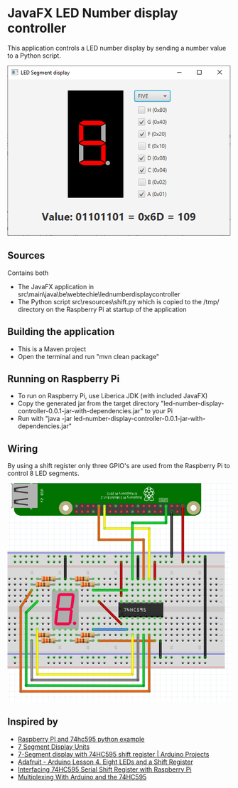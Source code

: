 # JavaFX LED Number display controller

This application controls a LED number display by sending a number value to a Python script.

![Screenshot of the image](screenshots/led_segment_app.png)

## Sources

Contains both
* The JavaFX application in src\main\java\be\webtechie\lednumberdisplaycontroller
* The Python script src\resources\shift.py which is copied to the /tmp/ directory on the Raspberry Pi at startup of the application

## Building the application

* This is a Maven project
* Open the terminal and run "mvn clean package"

## Running on Raspberry Pi

* To run on Raspberry Pi, use Liberica JDK (with included JavaFX) 
* Copy the generated jar from the target directory "led-number-display-controller-0.0.1-jar-with-dependencies.jar" to your Pi
* Run with "java -jar led-number-display-controller-0.0.1-jar-with-dependencies.jar"

## Wiring

By using a shift register only three GPIO's are used from the Raspberry Pi to control 8 LED segments.

![Screenshot of the image](screenshots/led_segment_scheme_breadboard.png)

## Inspired by

* [Raspberry PI and 74hc595 python example](http://www.pibits.net/code/raspberry-pi-and-74hc595-python-example.php)
* [7 Segment Display Units](https://circuitdigest.com/article/7-segment-display)
* [7-Segment display with 74HC595 shift register | Arduino Projects](https://simple-circuit.com/arduino-7-segment-74hc595-shift-register/)
* [Adafruit - Arduino Lesson 4. Eight LEDs and a Shift Register](https://learn.adafruit.com/adafruit-arduino-lesson-4-eight-leds/breadboard-layout)
* [Interfacing 74HC595 Serial Shift Register with Raspberry Pi](https://circuitdigest.com/microcontroller-projects/raspberry-pi-74hc595-shift-register-tutorial)
* [Multiplexing With Arduino and the 74HC595](https://www.instructables.com/id/Multiplexing-with-Arduino-and-the-74HC595/)
